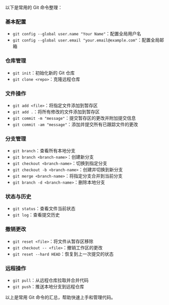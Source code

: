 以下是常用的 Git 命令整理：

### 基本配置
- `git config --global user.name "Your Name"`：配置全局用户名
- `git config --global user.email "your.email@example.com"`：配置全局邮箱

### 仓库管理
- `git init`：初始化新的 Git 仓库
- `git clone <repo>`：克隆远程仓库

### 文件操作
- `git add <file>`：将指定文件添加到暂存区
- `git add .`：将所有修改的文件添加到暂存区
- `git commit -m "message"`：提交暂存区的更改并附加提交信息
- `git commit -am "message"`：添加并提交所有已跟踪文件的更改

### 分支管理
- `git branch`：查看所有本地分支
- `git branch <branch-name>`：创建新分支
- `git checkout <branch-name>`：切换到指定分支
- `git checkout -b <branch-name>`：创建并切换到新分支
- `git merge <branch-name>`：将指定分支合并到当前分支
- `git branch -d <branch-name>`：删除本地分支

### 状态与历史
- `git status`：查看文件当前状态
- `git log`：查看提交历史

### 撤销更改
- `git reset <file>`：将文件从暂存区移除
- `git checkout -- <file>`：撤销工作区的更改
- `git reset --hard HEAD`：恢复到上一次提交的状态

### 远程操作
- `git pull`：从远程仓库拉取并合并代码
- `git push`：推送本地分支到远程仓库

以上是常用 Git 命令的汇总，帮助快速上手和管理代码。